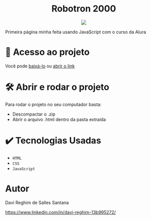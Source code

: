 <h1 align= "center">Robotron 2000</h1>
<p align="center">
  <img src="https://img.shields.io/badge/STATUS-FINALIZADO-green">
</p>
Primeira página minha feita usando JavaScript com o curso da Alura

# 📁 Acesso ao projeto

Você pode <a href="https://github.com/DaviRSS1/robo-javascript/archive/refs/heads/main.zip">baixá-lo</a> ou <a href="https://davirss1.github.io/robo-javascript/">abrir o link</a>

# 🛠️ Abrir e rodar o projeto

Para rodar o projeto no seu computador basta:
+ Descompactar o .zip
+ Abrir o arquivo .html dentro da pasta extraída

# ✔️ Tecnologias Usadas

- ``HTML``
- ``CSS``
- ``JavaScript`` 

# Autor

Davi Reghim de Salles Santana

https://www.linkedin.com/in/davi-reghim-13b995272/
